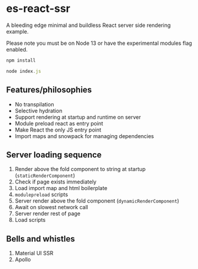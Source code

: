 # es-react-ssr

A bleeding edge minimal and buildless React server side rendering example.

Please note you must be on Node 13 or have the experimental modules flag enabled.

```js
npm install
```

```js
node index.js
```

## Features/philosophies

* No transpilation
* Selective hydration
* Support rendering at startup and runtime on server
* Module preload react as entry point
* Make React the only JS entry point
* Import maps and snowpack for managing dependencies

## Server loading sequence

1. Render above the fold component to string at startup (`staticRenderComponent`)
2. Check if page exists immediately
3. Load import map and html boilerplate
4. `modulepreload` scripts
5. Server render above the fold component (`dynamicRenderComponent`)
6. Await on slowest network call
7. Server render rest of page
8. Load scripts

## Bells and whistles

1. Material UI SSR
2. Apollo